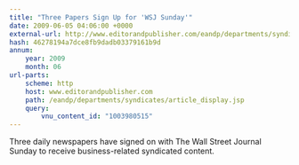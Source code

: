 ```yaml
---
title: "Three Papers Sign Up for 'WSJ Sunday'"
date: 2009-06-05 04:06:00 +0000
external-url: http://www.editorandpublisher.com/eandp/departments/syndicates/article_display.jsp?vnu_content_id=1003980515
hash: 46278194a7dce8fb9dadb03379161b9d
annum:
    year: 2009
    month: 06
url-parts:
    scheme: http
    host: www.editorandpublisher.com
    path: /eandp/departments/syndicates/article_display.jsp
    query:
        vnu_content_id: "1003980515"
---
```


Three daily newspapers have signed on with The Wall Street Journal Sunday to receive business-related syndicated content.

